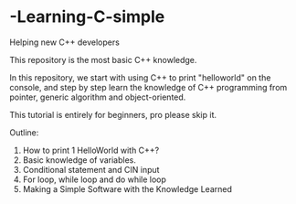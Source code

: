 # -Learning-C-simple
Helping new C++ developers

This repository is the most basic C++ knowledge.

In this repository, we start with using C++ to print "helloworld" on the console, and step by step learn the knowledge of C++ programming
from pointer, generic algorithm and object-oriented.

This tutorial is entirely for beginners, pro please skip it.

Outline:
1. How to print 1 HelloWorld with C++?
2. Basic knowledge of variables.
3. Conditional statement and CIN input
4. For loop, while loop and do while loop
5. Making a Simple Software with the Knowledge Learned
